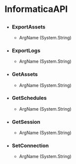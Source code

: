 # InformaticaAPI
## 

- ### ExportAssets
      
    - ArgName (System.String)  
        
- ### ExportLogs
      
    - ArgName (System.String)  
        
- ### GetAssets
      
    - ArgName (System.String)  
        
- ### GetSchedules
      
    - ArgName (System.String)  
        
- ### GetSession
      
    - ArgName (System.String)  
        
- ### SetConnection
      
    - ArgName (System.String)  
        
